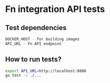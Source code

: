 Fn integration API tests
======================================


Test dependencies
-----------------

```bash
DOCKER_HOST - for building images
API_URL - Fn API endpoint
```

How to run tests?
-----------------

```bash
export API_URL=http://localhost:8080
go test -v ./...
```
